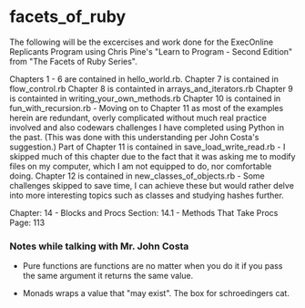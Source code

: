 # facets_of_ruby

The following will be the excercises and work done for the ExecOnline Replicants Program using Chris Pine's "Learn to Program - Second Edition" from "The Facets of Ruby Series".

Chapters 1 - 6 are contained in hello_world.rb.
Chapter 7 is contained in flow_control.rb
Chapter 8 is containted in arrays_and_iterators.rb
Chapter 9 is containted in writing_your_own_methods.rb
Chapter 10 is contained in fun_with_recursion.rb - Moving on to Chapter 11 as most of the examples herein are redundant, overly complicated without much real practice involved and also codewars challenges I have completed using Python in the past. (This was done with this understanding per John Costa's suggestion.)
Part of Chapter 11 is contained in save_load_write_read.rb - I skipped much of this chapter due to the fact that it was asking me to modify files on my computer, which I am not equipped to do, nor comfortable doing.
Chapter 12 is contained in new_classes_of_objects.rb - Some challenges skipped to save time, I can achieve these but would rather delve into more interesting topics such as classes and studying hashes further.

Chapter: 14 - Blocks and Procs
Section: 14.1 - Methods That Take Procs
Page: 113

### Notes while talking with Mr. John Costa

- Pure functions are functions are no matter when you do it if you pass the same argument it returns the same value.

- Monads wraps a value that "may exist". The box for schroedingers cat.
